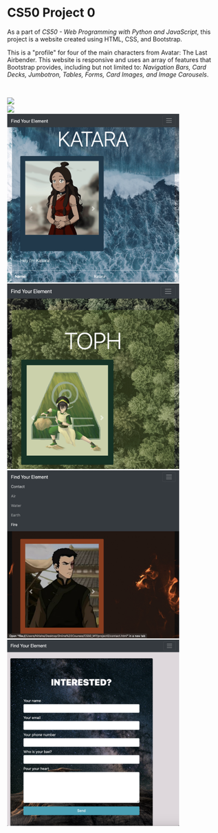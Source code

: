 # CS50 Project 0

As a part of *CS50 - Web Programming with Python and JavaScript*, this project is a website created using HTML, CSS, and Bootstrap.

This is a "profile" for four of the main characters from Avatar: The Last Airbender. This website is responsive and uses an array of features that Bootstrap provides, including but not limited to: *Navigation Bars, Card Decks, Jumbotron, Tables, Forms, Card Images, and Image Carousels*.

<br>

<!-- ![](http://g.recordit.co/NdAqucjeH5.gif) -->

<img src="Screenshots/index.png" width=700><br>
<img src="Screenshots/air.png" width=700><br>
<img src="Screenshots/water.png" width=400>
<img src="Screenshots/earth.png" width=400><br>
<img src="Screenshots/fire.png" width=400>
<img src="Screenshots/contact.png" width=400>
